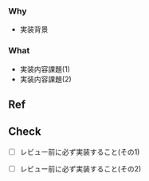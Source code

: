 ### Why
- 実装背景

### What
- 実装内容課題(1)
- 実装内容課題(2)


## Ref
  
## Check
- [ ] レビュー前に必ず実装すること(その1)
- [ ] レビュー前に必ず実装すること(その2)


